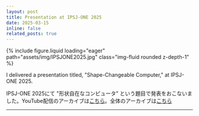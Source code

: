 ```yaml
---
layout: post
title: Presentation at IPSJ-ONE 2025
date: 2025-03-15
inline: false
related_posts: true
---
```


<div class="row mt-3">
    <div class="col-sm mt-3 mt-md-0">
        {% include figure.liquid loading="eager" path="assets/img/IPSJONE2025.jpg" class="img-fluid rounded z-depth-1" %}
    </div>
</div>

<p>I delivered a presentation titled, "Shape-Changeable Computer," at IPSJ-ONE 2025.</p>

<p class="small-font-jp">IPSJ-ONE 2025にて "形状自在なコンピュータ" という題目で発表をおこないました。YouTube配信のアーカイブは<a href="https://www.youtube.com/watch?v=IfisBZnSGyc">こちら</a>。全体のアーカイブは<a href="https://www.youtube.com/watch?v=qtpWjbpjQ5Y">こちら</a></p>

---
